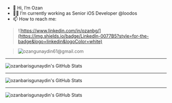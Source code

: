 - 👋 Hi, I’m Ozan
- 🧑‍💻 I’m currently working as Senior iOS Developer @loodos
- 📫 How to reach me:

> ![https://www.linkedin.com/in/ozanbg/](https://img.shields.io/badge/LinkedIn-0077B5?style=for-the-badge&logo=linkedin&logoColor=white)

> ![ozangunaydin61@gmail.com](https://img.shields.io/badge/Gmail-D14836?style=for-the-badge&logo=gmail&logoColor=white)


---
<img src="https://github-readme-stats.vercel.app/api?username=ozanbarisgunaydin&theme=dark&show_icons=true&hide_border=true&count_private=true" alt="ozanbarisgunaydin's GitHub Stats" />

---

<img src="https://github-readme-streak-stats.herokuapp.com/?user=ozanbarisgunaydin&theme=dark&hide_border=true" alt="ozanbarisgunaydin's GitHub Stats" />

---

<img src="https://github-readme-stats.vercel.app/api/top-langs/?username=ozanbarisgunaydin&theme=dark&show_icons=true&hide_border=true&layout=compact" alt="ozanbarisgunaydin's GitHub Stats" />
